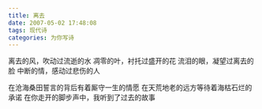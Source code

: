 ```yaml
---
title: 离去
date: 2007-05-02 17:48:08
tags: 现代诗
categories: 为你写诗
---
```

离去的风，吹动过流逝的水
凋零的叶，衬托过盛开的花
流泪的眼，凝望过离去的脸
中断的情，感动过悲伤的人
<!-- more -->
在沧海桑田誓言的背后有着厮守一生的情愿
在天荒地老的远方等待着海枯石烂的承诺
在你走开的脚步声中，我听到了过去的故事